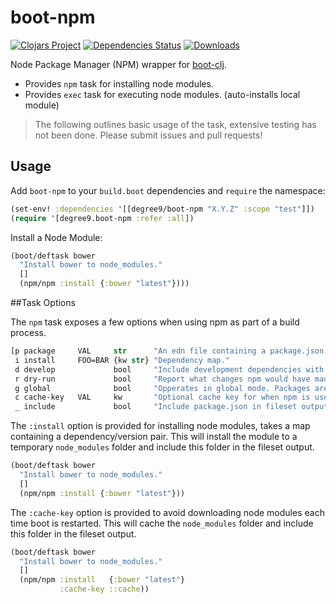 # boot-npm
[![Clojars Project](https://img.shields.io/clojars/v/degree9/boot-npm.svg)](https://clojars.org/degree9/boot-npm)
[![Dependencies Status](https://jarkeeper.com/degree9/boot-npm/status.svg)](https://jarkeeper.com/degree9/boot-npm)
[![Downloads](https://jarkeeper.com/degree9/boot-npm/downloads.svg)](https://jarkeeper.com/degree9/boot-npm)
<!--- [![CircleCI](https://circleci.com/gh/degree9/boot-npm.svg?style=svg)](https://circleci.com/gh/degree9/boot-npm) --->

Node Package Manager (NPM) wrapper for [boot-clj][1].

* Provides `npm` task for installing node modules.
* Provides `exec` task for executing node modules. (auto-installs local module)

> The following outlines basic usage of the task, extensive testing has not been done.
> Please submit issues and pull requests!

## Usage

Add `boot-npm` to your `build.boot` dependencies and `require` the namespace:

```clj
(set-env! :dependencies '[[degree9/boot-npm "X.Y.Z" :scope "test"]])
(require '[degree9.boot-npm :refer :all])
```

Install a Node Module:

```clojure
(boot/deftask bower
  "Install bower to node_modules."
  []
  (npm/npm :install {:bower "latest"})))
```

##Task Options

The `npm` task exposes a few options when using npm as part of a build process.

```clojure
[p package     VAL     str      "An edn file containing a package.json map."
 i install     FOO=BAR {kw str} "Dependency map."
 d develop             bool     "Include development dependencies with packages."
 r dry-run             bool     "Report what changes npm would have made. (usefull with boot -vv)"
 g global              bool     "Opperates in global mode. Packages are installed to prefix."
 c cache-key   VAL     kw       "Optional cache key for when npm is used with multiple dependency sets."
 _ include             bool     "Include package.json in fileset output."]
```

The `:install` option is provided for installing node modules, takes a map containing a dependency/version pair. This will install the module to a temporary `node_modules` folder and include this folder in the fileset output.

```clojure
(boot/deftask bower
  "Install bower to node_modules."
  []
  (npm/npm :install {:bower "latest"}))
```

The `:cache-key` option is provided to avoid downloading node modules each time boot is restarted. This will cache the `node_modules` folder and include this folder in the fileset output.

```clojure
(boot/deftask bower
  "Install bower to node_modules."
  []
  (npm/npm :install   {:bower "latest"}
           :cache-key ::cache))
```

[1]: https://github.com/boot-clj/boot
